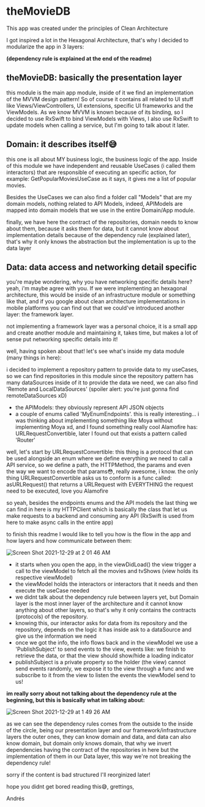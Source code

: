 # theMovieDB

This app was created under the principles of Clean Architecture

I got inspired a lot in the Hexagonal Architecture, that's why I decided to modularize the app in 3 layers:

**(dependency rule is explained at the end of the readme)**

## theMovieDB: basically the presentation layer
this module is the main app module, inside of it we find an implementation of the MVVM design pattern! So of course it contains all related to UI stuff like Views/ViewControllers, UI extensions, specific UI frameworks and the ViewModels.
As we know MVVM is known because of its binding, so I decided to use RxSwift to bind ViewModels with Views, I also use RxSwift to update models when calling a service, but I'm going to talk about it later.

## Domain: it describes itself😅
this one is all about MY business logic, the business logic of the app. Inside of this module we have independent and reusable UseCases (i called them interactors) that are responsible of executing an specific action, for example: GetPopularMoviesUseCase as it says, it gives me a list of popular movies.

Besides the UseCases we can also find a folder call "Models" that are my domain models, nothing related to API Models, indeed, APIModels are mapped into domain models that we use in the entire Domain/App module.

finally, we have here the contract of the repositories, domain needs to know about them, because it asks them for data, but it cannot know about implementation details because of the dependency rule (explained later), that's why it only knows the abstraction but the implementation is up to the data layer

## Data: data access and networking detail specific
you're maybe wondering, why you have networking specific details here?
yeah, i'm maybe agree with you. If we were implementing an hexagonal architecture, this would be inside of an infrastructure module or something like that, and if you google about clean architecture implementations in mobile platforms you can find out that we could've introduced another layer: the framework layer.

not implementing a framework layer was a personal choice, it is a small app and create another module and maintaining it, takes time, but makes a lot of sense put networking specific details into it!

well, having spoken about that! let's see what's inside my data module (many things in here):

i decided to implement a repository pattern to provide data to my useCases, so we can find repositories in this module
since the repository pattern has many dataSources inside of it to provide the data we need, we can also find 'Remote and LocalDataSources' (spoiler alert: you're just gonna find remoteDataSources xD)

* the APIModels: they obviously represent API JSON objects
* a couple of enums called 'MyEnumEndpoints'. this is really interesting... i was thinking about implementing something like Moya without implementing Moya xd, and I found something really cool Alamofire has: URLRequestConvertible, later I found out that exists a pattern called 'Router'

well, let's start by URLRequestConvertible: this thing is a protocol that can be used alongside an enum where we define everything we need to call a API service, so we define a path, the HTTPMethod, the params and even the way we want to encode that params😳, really awesome, i know. the only thing URLRequestConvertible asks us to conform is a func called: asURLRequest() that returns a URLRequest with EVERYTHING the request need to be executed, love you Alamofire

so yeah, besides the endpoints enums and the API models the last thing we can find in here is my HTTPClient which is basically the class that let us make requests to a backend and consuming any API (RxSwift is used from here to make async calls in the entire app)

to finish this readme I would like to tell you how is the flow in the app and how layers and how communicate between them:

![Screen Shot 2021-12-29 at 2 01 46 AM](https://user-images.githubusercontent.com/37129888/147635788-ae2467c5-5995-4715-8608-8140259ef4ff.png)


* it starts when you open the app, in the viewDidLoad() the view trigger a call to the viewModel to fetch all the movies and tvShows (view holds its respective viewModel)
* the viewModel holds the interactors or interactors that it needs and then execute the useCase needed
* we didnt talk about the dependency rule between layers yet, but Domain layer is the most inner layer of the architecture and it cannot know anything about other layers, so that's why it only contains the contracts (protocols) of the repository. 
* knowing this, our interactor asks for data from its repository and the repository, depends on the logic it has inside ask to a dataSource and give us the information we need
* once we got the info, the info flows back and in the viewModel we use a 'PublishSubject' to send events to the view, events like: we finish to retrieve the data, or that the view should show/hide a loading indicator
* publishSubject is a private property so the holder (the view) cannot send events randomly, we expose it to the view through a func and we subscribe to it from the view to listen the events the viewModel send to us!

**im really sorry about not talking about the dependency rule at the beginning, but this is basically what im talking about:**

![Screen Shot 2021-12-29 at 1 49 26 AM](https://user-images.githubusercontent.com/37129888/147634978-60999583-8f16-4ae2-b51a-766eca1770cc.png)

as we can see the dependency rules comes from the outside to the inside of the circle, being our presentation layer and our framework/infrastructure layers the outer ones, they can know domain and data, and data can also know domain, but domain only knows domain, that why we invert dependencies having the contract of the repositories in here but the implementation of them in our Data layer, this way we're not breaking the dependency rule!

sorry if the content is bad structured I'll reorginized later!

hope you didnt get bored reading this😅, grettings,

Andrés




